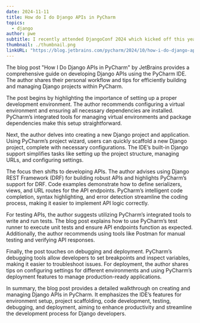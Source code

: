 ```yaml
---
date: 2024-11-11
title: How do I do Django APIs in PyCharm
topics:
  - django
author: pwe
subtitle: I recently attended DjangoConf 2024 which kicked off this year’s DSF-PyCharm fundraiser. I attended Felipe’s DRF tutorial where he showed off using PyCharm and even a little bit about endpoints.
thumbnail: ./thumbnail.png
linkURL: "https://blog.jetbrains.com/pycharm/2024/10/how-i-do-django-apis-in-pycharm/"
---
```


The blog post "How I Do Django APIs in PyCharm" by JetBrains provides a comprehensive guide on developing Django APIs using the PyCharm IDE. The author shares their personal workflow and tips for efficiently building and managing Django projects within PyCharm.

The post begins by highlighting the importance of setting up a proper development environment. The author recommends configuring a virtual environment and ensuring all necessary dependencies are installed. PyCharm’s integrated tools for managing virtual environments and package dependencies make this setup straightforward.

Next, the author delves into creating a new Django project and application. Using PyCharm’s project wizard, users can quickly scaffold a new Django project, complete with necessary configurations. The IDE’s built-in Django support simplifies tasks like setting up the project structure, managing URLs, and configuring settings.

The focus then shifts to developing APIs. The author advises using Django REST Framework (DRF) for building robust APIs and highlights PyCharm’s support for DRF. Code examples demonstrate how to define serializers, views, and URL routes for the API endpoints. PyCharm’s intelligent code completion, syntax highlighting, and error detection streamline the coding process, making it easier to implement API logic correctly.

For testing APIs, the author suggests utilizing PyCharm’s integrated tools to write and run tests. The blog post explains how to use PyCharm’s test runner to execute unit tests and ensure API endpoints function as expected. Additionally, the author recommends using tools like Postman for manual testing and verifying API responses.

Finally, the post touches on debugging and deployment. PyCharm’s debugging tools allow developers to set breakpoints and inspect variables, making it easier to troubleshoot issues. For deployment, the author shares tips on configuring settings for different environments and using PyCharm’s deployment features to manage production-ready applications.

In summary, the blog post provides a detailed walkthrough on creating and managing Django APIs in PyCharm. It emphasizes the IDE’s features for environment setup, project scaffolding, code development, testing, debugging, and deployment, aiming to enhance productivity and streamline the development process for Django developers.

